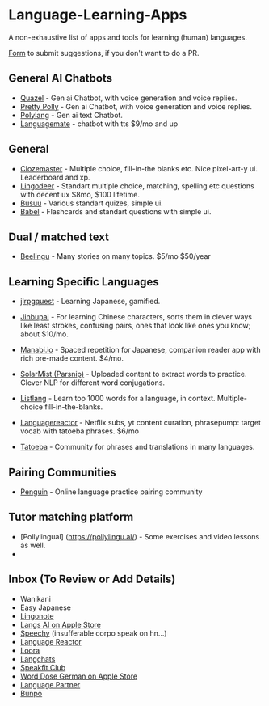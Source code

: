 # Language-Learning-Apps
A non-exhaustive list of apps and tools for learning (human) languages.

[Form](https://forms.gle/QWeqiGZbd5MijaZG8) to submit suggestions, if you don't want to do a PR.

## General AI Chatbots
- [Quazel](https://www.quazel.com/) - Gen ai Chatbot, with voice generation and voice replies.
- [Pretty Polly](https://www.prettypolly.app/) - Gen ai Chatbot, with voice generation and voice replies.
- [Polylang](https://polylang.ai/) - Gen ai text Chatbot.
- [Languagemate](https://languagemate.io) - chatbot with tts $9/mo and up

## General
- [Clozemaster](https://www.clozemaster.com/) - Multiple choice, fill-in-the blanks etc. Nice pixel-art-y ui. Leaderboard and xp.
- [Lingodeer](https://www.lingodeer.com/) - Standart multiple choice, matching, spelling etc questions with decent ux $8mo, $100 lifetime.
- [Busuu](https://www.busuu.com) - Various standart quizes, simple ui.
- [Babel](https://my.babel.com/) - Flashcards and standart questions with simple ui.

## Dual / matched text  
- [Beelingu](https://beelinguapp.com/) - Many stories on many topics. $5/mo $50/year

## Learning Specific Languages
- [jlrpgquest](https://brunchycafe.com/jlrpgquest) - Learning Japanese, gamified.
- [Jinbupal](https://jinbupal.com/) - For learning Chinese characters, sorts them in clever ways like least strokes, confusing pairs, ones that look like ones you know; about $10/mo.
- [Manabi.io](https://manabi.io) - Spaced repetition for Japanese, companion reader app with rich pre-made content. $4/mo.
- [SolarMist (Parsnip)](https://www.solarmist.net/) - Uploaded content to extract words to practice. Clever NLP for different word conjugations.

- [Listlang](https://www.listlang.com/) - Learn top 1000 words for a language, in context. Multiple-choice fill-in-the-blanks.

- [Languagereactor](https://www.languagereactor.com) - Netflix subs, yt content curation, phrasepump: target vocab with tatoeba phrases. $6/mo

- [Tatoeba](https://tatoeba.org/en) - Community for phrases and translations in many languages.

## Pairing Communities
- [Penguin](https://www.pengguin.com/) - Online language practice pairing community

## Tutor matching platform
- [Pollylingual] (https://pollylingu.al/) - Some exercises and video lessons as well.
-  



## Inbox (To Review or Add Details)
- Wanikani
- Easy Japanese
- [Lingonote](https://lingonote.com/)
- [Langs AI on Apple Store](https://apps.apple.com/us/app/langs-ai-language-learning/id1668639533?platform=iphone)
- [Speechy](https://speechy.ai/) (insufferable corpo speak on hn…)
- [Language Reactor](https://www.languagereactor.com/chatbot)
- [Loora](https://www.loora.ai/)
- [Langchats](https://www.langchats.com/)
- [Speakfit Club](https://www.speakfit.club/)
- [Word Dose German on Apple Store](https://apps.apple.com/us/app/word-dose-german-learn-german/id1668394314)
- [Language Partner](https://language-partner.anvil.app/)
- [Bunpo](https://bunpo.app/)
